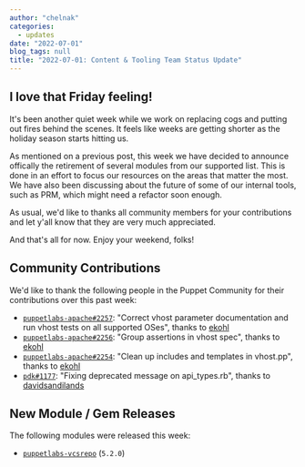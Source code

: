 ```yaml
---
author: "chelnak"
categories:
  - updates
date: "2022-07-01"
blog_tags: null
title: "2022-07-01: Content & Tooling Team Status Update"
---
```


## I love that Friday feeling!

It's been another quiet week while we work on replacing cogs and putting out fires behind the scenes.
It feels like weeks are getting shorter as the holiday season starts hitting us.

As mentioned on a previous post, this week we have decided to announce offically the retirement of several modules from our supported list.
This is done in an effort to focus our resources on the areas that matter the most.
We have also been discussing about the future of some of our internal tools, such as PRM, which might need a refactor soon enough.

As usual, we'd like to thanks all community members for your contributions and let y'all know that they are very much appreciated.

And that's all for now. Enjoy your weekend, folks!
## Community Contributions

We'd like to thank the following people in the Puppet Community for their contributions over this past week:

- [`puppetlabs-apache#2257`][puppetlabs-apache-pr-2257]: "Correct vhost parameter documentation and run vhost tests on all supported OSes", thanks to [ekohl][ekohl]
- [`puppetlabs-apache#2256`][puppetlabs-apache-pr-2256]: "Group assertions in vhost spec", thanks to [ekohl][ekohl]
- [`puppetlabs-apache#2254`][puppetlabs-apache-pr-2254]: "Clean up includes and templates in vhost.pp", thanks to [ekohl][ekohl]
- [`pdk#1177`][pdk-pr-1177]: "Fixing deprecated message on api_types.rb", thanks to [davidsandilands][davidsandilands]

## New Module / Gem Releases

The following modules were released this week:

- [`puppetlabs-vcsrepo`][puppetlabs-vcsrepo] (`5.2.0`)

  [puppetlabs-vcsrepo]: https://github.com/puppetlabs/puppetlabs-vcsrepo
  [puppetlabs-apache-pr-2257]: https://github.com/puppetlabs/puppetlabs-apache/pull/2257
  [ekohl]: https://github.com/ekohl
  [puppetlabs-apache-pr-2256]: https://github.com/puppetlabs/puppetlabs-apache/pull/2256
  [puppetlabs-apache-pr-2254]: https://github.com/puppetlabs/puppetlabs-apache/pull/2254
  [pdk-pr-1177]: https://github.com/puppetlabs/pdk/pull/1177
  [davidsandilands]: https://github.com/davidsandilands
